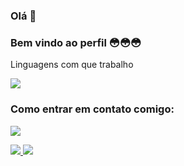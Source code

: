 




### Olá 🐴

### Bem vindo ao perfil 😳😳😳

Linguagens com que trabalho

<img src="https://img.shields.io/badge/Java-007396?style=flat-square&logo=Java&logoColor=white"/>

### Como entrar em contato comigo: 

<a href="https://discordapp.com/users/741894521369133086" target="_blank"><img src="https://img.shields.io/badge/Discord-5865F2?style=for-the-badge&logo=discord&logoColor=white" target="_blank"></a> 
<a href="https://github.com/Rakise">

<img src="https://github-readme-stats.vercel.app/api/top-langs/?username=Rakise&langs_count=8&theme=radical"/>

<img src="https://github-readme-stats.vercel.app/api?username=Rakise&show_icons=true&theme=radical"/>

</div>
